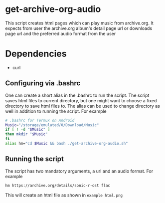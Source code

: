 # get-archive-org-audio
This script creates html pages which can play music from archive.org.
It expects from user the archive.org album's detail page url or downloads page url and the preferred audio format from the user

# Dependencies
- curl

## Configuring via .bashrc
One can create a short alias in the .bashrc to run the script. 
The script saves html files to current directory, but one might want to choose a fixed directory to save html files to. 
The alias can be used to change directory as well in addition to running the script. 
For example
```bash
# .bashrc for Termux on Android 
Music="/storage/emulated/0/Download/Music"
if [ ! -d "$Music" ]
then mkdir "$Music"
fi
alias hm="cd $Music && bash ./get-archive-org-audio.sh"
```

## Running the script
The script has two mandatory arguments, a url and an audio format. For example
```bash
hm https://archive.org/details/sonic-r-ost flac
```
This will create an html file as shown in `example html.png`
